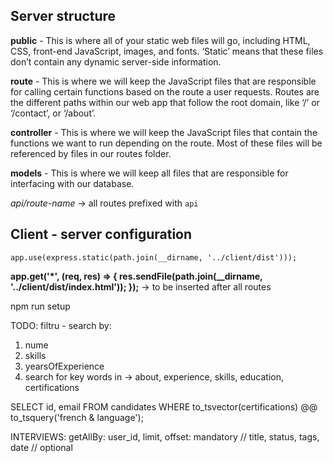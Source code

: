 ## Server structure

**public** - This is where all of your static web files will go, including HTML, CSS, front-end JavaScript, images, and fonts. ‘Static’ means that these files don’t contain any dynamic server-side information.

**route** - This is where we will keep the JavaScript files that are responsible for calling certain functions based on the route a user requests. Routes are the different paths within our web app that follow the root domain, like ‘/’ or ‘/contact’, or ‘/about’.

**controller** - This is where we will keep the JavaScript files that contain the functions we want to run depending on the route. Most of these files will be referenced by files in our routes folder.

**models** - This is where we will keep all files that are responsible for interfacing with our database.

_api/route-name_ -> all routes prefixed with `api`

## Client - server configuration

`app.use(express.static(path.join(__dirname, '../client/dist')));`

**app.get('\*', (req, res) => {
res.sendFile(path.join(\_\_dirname, '../client/dist/index.html'));
});** -> to be inserted after all routes

npm run setup

TODO:
filtru - search by:

1. nume
2. skills
3. yearsOfExperience
4. search for key words in -> about, experience, skills, education, certifications

SELECT id, email FROM candidates WHERE to_tsvector(certifications) @@ to_tsquery('french & language');



INTERVIEWS:
getAllBy: user_id, limit, offset: mandatory // title, status, tags, date // optional